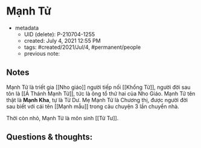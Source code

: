 ---
---

# Mạnh Tử

- metadata
	- UID (delete): P-210704-1255
	- created: July 4, 2021 12:55 PM
	- tags: #created/2021/Jul/4, #permanent/people 
	- previous note:

## Notes
Mạnh Tử là triết gia [[Nho giáo]] người tiếp nối [[Khổng Tử]], người đời sau tôn là [[Á Thánh Mạnh Tử]], tức là ông tổ thứ hai của Nho Giáo.
Mạnh Tử tên thật là **Mạnh Kha**, tự là Tử Dư.
Mẹ Mạnh Tử là Chương thị, được người đời sau biết với cái tên [[Mạnh mẫu]] trong câu chuyện 3 lần chuyển nhà.

Thời còn nhỏ, Mạnh Tử là môn sinh [[Tử Tư]].

## Questions & thoughts:

